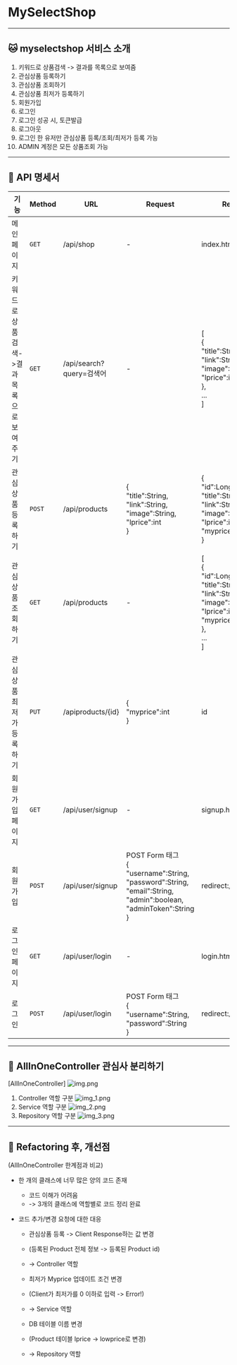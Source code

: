 # MySelectShop
- - -
## 🐱 myselectshop 서비스 소개
1. 키워드로 상품검색 -> 결과를 목록으로 보여줌
2. 관심상품 등록하기
3. 관심상품 조회하기
4. 관심상품 최저가 등록하기
5. 회원가입
6. 로그인
7. 로그인 성공 시, 토큰발급
8. 로그아웃
9. 로그인 한 유저만 관심상품 등록/조회/최저가 등록 가능
10. ADMIN 계정은 모든 상품조회 가능
- - -
## 🦄 API 명세서
|기능|Method|URL|Request|Response|
|---|---|---|---|---|
|메인페이지|`GET`|/api/shop|-|index.html|
|키워드로상품검색->결과목록으로보여주기|`GET`|/api/search?query=검색어|-|[<br>{<br>"title":String,<br>"link":String,<br>"image":String,<br>"lprice":int<br>},<br>...<br>]|
|관심상품 등록하기|`POST`|/api/products|{<br>"title":String,<br>"link":String,<br>"image":String,<br>"lprice":int<br>}|{<br>"id":Long,<br>"title":String,<br>"link":String,<br>"image":String,<br>"lprice":int,<br>"myprice":int<br>}|
|관심상품 조회하기|`GET`|/api/products|-|[<br>{<br>"id":Long,<br>"title":String,<br>"link":String,<br>"image":String,<br>"lprice":int,<br>"myprice":int<br>},<br>...<br>]|
|관심상품 최저가 등록하기|`PUT`|/apiproducts/{id}|{<br>"myprice":int<br>}|id|
|회원가입 페이지|`GET`|/api/user/signup|-|signup.html|
|회원가입|`POST`|/api/user/signup|POST Form 태그<br>{<br>"username":String,<br>"password":String,<br>"email":String,<br>"admin":boolean,<br>"adminToken":String<br>}|redirect:/api/user/login|
|로그인 페이지|`GET`|/api/user/login|-|login.html|
|로그인|`POST`|/api/user/login|POST Form 태그<br>{<br>"username":String,<br>"password":String<br>}|redirect:/api/shop|
- - -
## 🐣 AllInOneController 관심사 분리하기
[AllInOneController]
![img.png](img.png)
1. Controller 역할 구분
![img_1.png](img_1.png)
2. Service 역할 구분
![img_2.png](img_2.png)
3. Repository 역할 구분
![img_3.png](img_3.png)
- - -
## 🐳 Refactoring 후, 개선점
(AllInOneController 한계점과 비교)
* 한 개의 클래스에 너무 많은 양의 코드 존재
  * 코드 이해가 어려움
  * -> 3개의 클래스에 역할별로 코드 정리 완료

* 코드 추가/변경 요청에 대한 대응
  * 관심상품 등록 -> Client Response하는 값 변경
  * (등록된 Product 전체 정보 -> 등록된 Product id)
  * -> Controller 역할
  
  * 최저가 Myprice 업데이트 조건 변경
  * (Client가 최저가를 0 이하로 입력 -> Error!)
  * -> Service 역할
  
  * DB 테이블 이름 변경
  * (Product 테이블 lprice -> lowprice로 변경)
  * -> Repository 역할